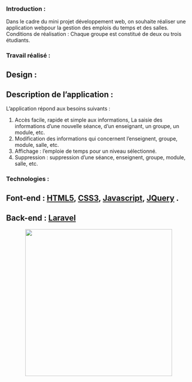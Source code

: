 ### Introduction : 
Dans le cadre du mini projet développement web, on souhaite réaliser une application webpour la gestion des emplois du temps et des salles. 
Conditions de réalisation :
Chaque groupe est constitué de deux ou trois étudiants.
### Travail réalisé :
## Design :
## Description de l’application :
L’application répond aux besoins suivants :
1.	Accès facile, rapide et simple aux informations, La saisie des informations d’une nouvelle séance, d’un enseignant, un groupe, un module, etc. 
2.	 Modification des informations qui concernent l’enseignent, groupe, module, salle, etc. 
3.	 Affichage : l’emploie de temps pour un niveau sélectionné.
4.	 Suppression : suppression d’une séance, enseignent, groupe, module, salle, etc.
### Technologies : 
## Font-end :  [HTML5](https://html5.org/), [CSS3](https://www.w3.org/Style/CSS/Overview.en.html), [Javascript](https://www.javascript.com/), [JQuery](https://jquery.com/) . 
## Back-end : [Laravel](https://laravel.com/)


<p align="center"><a href="https://laravel.com" target="_blank"><img src="https://raw.githubusercontent.com/laravel/art/master/logo-lockup/5%20SVG/2%20CMYK/1%20Full%20Color/laravel-logolockup-cmyk-red.svg" width="400"></a></p>

